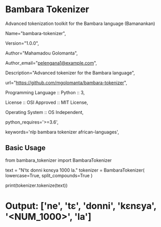 # Bambara Tokenizer

Advanced tokenization toolkit for the Bambara language (Bamanankan)

Name="bambara-tokenizer",

Version="1.0.0",

Author="Mahamadou Golomanta",

Author_email="pelengana1@example.com",

Description="Advanced tokenizer for the Bambara language",

url="https://github.com/mgolomanta/bambara-tokenizer",

Programming Language :: Python :: 3,

License :: OSI Approved :: MIT License,

Operating System :: OS Independent,

python_requires='>=3.6',

keywords='nlp bambara tokenizer african-languages',

## Basic Usage
from bambara_tokenizer import BambaraTokenizer

text = "N’tɛ donni kɛnɛya 1000 la."
tokenizer = BambaraTokenizer(
    lowercase=True,
    split_compounds=True
)

print(tokenizer.tokenize(text))
# Output: ['ne', 'tɛ', 'donni', 'kɛnɛya', '<NUM_1000>', 'la']
